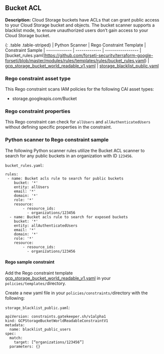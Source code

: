 ## Bucket ACL

**Description:** Cloud Storage buckets have ACLs that can grant public access 
to your Cloud Storage bucket and objects. The bucket scanner supports a 
blacklist mode, to ensure unauthorized users don’t gain access to your 
Cloud Storage bucket.

{: .table .table-striped}
| Python Scanner | Rego Constraint Template | Constraint Sample
| ------------- | ------------- | -----------------
| [bucket_rules.yaml]https://github.com/forseti-security/terraform-google-forseti/blob/master/modules/rules/templates/rules/bucket_rules.yaml) | [gcp_storage_bucket_world_readable_v1.yaml](https://github.com/forseti-security/policy-library/blob/master/policies/templates/gcp_storage_bucket_world_readable_v1.yaml) | [storage_blacklist_public.yaml](https://github.com/forseti-security/policy-library/blob/master/samples/storage_blacklist_public.yaml)

### Rego constraint asset type

This Rego constraint scans IAM policies for the following CAI asset types:

- storage.googleapis.com/Bucket

### Rego constraint properties

This Rego constraint can check for `allUsers` and `allAuthenticatedUsers` 
without defining specific properties in the constraint.

### Python scanner to Rego constraint sample

The following Python scanner rules utilize the Bucket ACL scanner to search 
for any public buckets in an organization with ID `123456`.

`bucket_rules.yaml`:
```
rules:
 - name: Bucket acls rule to search for public buckets
    bucket: '*'
    entity: allUsers
    email: '*'
    domain: '*'
    role: '*'
    resource:
        - resource_ids:
          - organizations/123456
  - name: Bucket acls rule to search for exposed buckets
    bucket: '*'
    entity: allAuthenticatedUsers
    email: '*'
    domain: '*'
    role: '*'
    resource:
        - resource_ids:
          - organizations/123456

```

#### Rego sample constraint

Add the Rego constraint template 
[gcp_storage_bucket_world_readable_v1.yaml](https://github.com/forseti-security/policy-library/blob/master/policies/templates/gcp_storage_bucket_world_readable_v1.yaml) 
in your `policies/templates/`directory.

Create a new yaml file in your `policies/constraints/`directory with the following:

`storage_blacklist_public.yaml`:
```
apiVersion: constraints.gatekeeper.sh/v1alpha1
kind: GCPStorageBucketWorldReadableConstraintV1
metadata:
  name: blacklist_public_users
spec:
  match:
    target: [“organizations/123456”]
  parameters: {}
```
